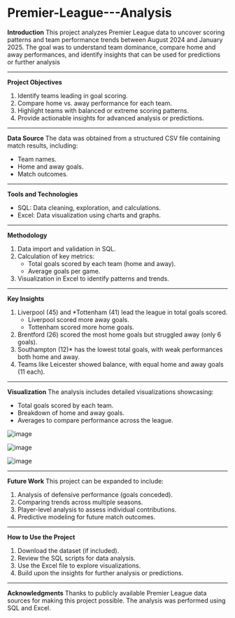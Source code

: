 # Premier-League---Analysis


**Introduction**
This project analyzes Premier League data to uncover scoring patterns and team performance trends between August 2024 and January 2025. The goal was to understand team dominance, compare home and away performances, and identify insights that can be used for predictions or further analysis

---

**Project Objectives**
1. Identify teams leading in goal scoring.  
2. Compare home vs. away performance for each team.  
3. Highlight teams with balanced or extreme scoring patterns.  
4. Provide actionable insights for advanced analysis or predictions.
---

**Data Source**
The data was obtained from a structured CSV file containing match results, including:  
- Team names.  
- Home and away goals.  
- Match outcomes.  

---
**Tools and Technologies**
- SQL: Data cleaning, exploration, and calculations.  
- Excel: Data visualization using charts and graphs.  

---

**Methodology**
1. Data import and validation in SQL.  
2. Calculation of key metrics:
   - Total goals scored by each team (home and away).  
   - Average goals per game.  
3. Visualization in Excel to identify patterns and trends.  

---

**Key Insights**
1. Liverpool (45) and *Tottenham (41) lead the league in total goals scored.  
   - Liverpool scored more away goals.  
   - Tottenham scored more home goals.  
2. Brentford (26) scored the most home goals but struggled away (only 6 goals).  
3. Southampton (12)* has the lowest total goals, with weak performances both home and away.  
4. Teams like Leicester showed balance, with equal home and away goals (11 each).  

---

**Visualization**
The analysis includes detailed visualizations showcasing:  
- Total goals scored by each team.  
- Breakdown of home and away goals.  
- Averages to compare performance across the league.  



![image](https://github.com/user-attachments/assets/e2ea388e-0f7b-46ff-acec-f30312e689c6)


![image](https://github.com/user-attachments/assets/b82f1374-407a-401e-97e0-47b2c692881e)



![image](https://github.com/user-attachments/assets/3e394ebf-137a-4684-ab19-05480a476ff5)



---

**Future Work**
This project can be expanded to include:  
1. Analysis of defensive performance (goals conceded).  
2. Comparing trends across multiple seasons.  
3. Player-level analysis to assess individual contributions.  
4. Predictive modeling for future match outcomes.  

---

**How to Use the Project**
1. Download the dataset (if included).  
2. Review the SQL scripts for data analysis.  
3. Use the Excel file to explore visualizations.  
4. Build upon the insights for further analysis or predictions.  

---

**Acknowledgments**
Thanks to publicly available Premier League data sources for making this project possible. The analysis was performed using SQL and Excel.  

